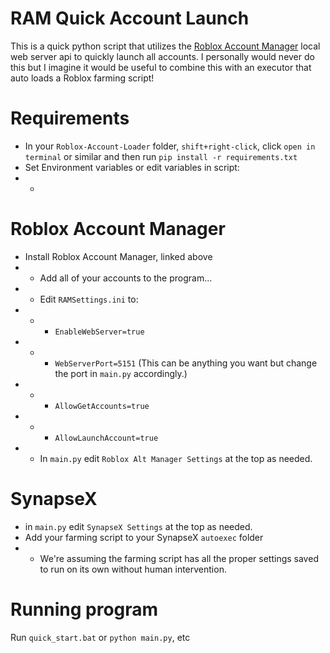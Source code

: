 # RAM Quick Account Launch
This is a quick python script that utilizes the [Roblox Account Manager](https://github.com/ic3w0lf22/Roblox-Account-Manager) local web server api to quickly launch all accounts. I personally would never do this but I imagine it would be useful to combine this with an executor that auto loads a Roblox farming script!

# Requirements
* In your `Roblox-Account-Loader` folder, `shift+right-click`, click `open in terminal` or similar and then run `pip install -r requirements.txt`
* Set Environment variables or edit variables in script:
* * 

# Roblox Account Manager
* Install Roblox Account Manager, linked above
* * Add all of your accounts to the program...
* * Edit `RAMSettings.ini` to:
* * * `EnableWebServer=true`
* * * `WebServerPort=5151` (This can be anything you want but change the port in `main.py` accordingly.)
* * * `AllowGetAccounts=true`
* * * `AllowLaunchAccount=true`
* * In `main.py` edit `Roblox Alt Manager Settings` at the top as needed.

# SynapseX
* in `main.py` edit `SynapseX Settings` at the top as needed.
* Add your farming script to your SynapseX `autoexec` folder
* * We're assuming the farming script has all the proper settings saved to run on its own without human intervention.

# Running program
Run `quick_start.bat` or `python main.py`, etc
